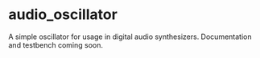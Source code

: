 # audio_oscillator
A simple oscillator for usage in digital audio synthesizers. Documentation and testbench coming soon.
